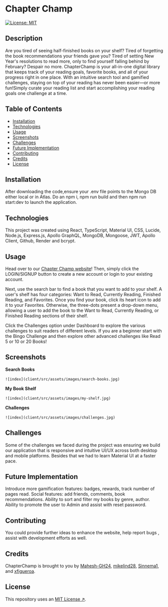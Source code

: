 # Chapter Champ

[![License: MIT](https://img.shields.io/badge/License-MIT-yellow.svg)](https://opensource.org/licenses/MIT)

## Description

Are you tired of seeing half-finished books on your shelf? Tired of forgetting the book recommendations your friends gave you? Tired of setting New Year's resolutions to read more, only to find yourself falling behind by February? Despair no more. ChapterChamp is your all-in-one digital library that keeps track of your reading goals, favorite books, and all of your progress right in one place. With an intuitive search tool and gamified challenges, staying on top of your reading has never been easier—or more fun!Simply curate your reading list and start accomplishing your reading goals one challenge at a time.

## Table of Contents

   - [Installation](#installation)
   - [Technologies](#Technologies)
   - [Usage](#usage)
   - [Screenshots](#screenshots)
   - [Challenges](#challenges)
   - [Future Implementation](#Future-Implementation)
   - [Contributing](#Contributing)
   - [Credits](#Credits)
   - [License](#license)

## Installation

After downloading the code,ensure your .env file points to the Mongo DB either local or in Atlas. Do an npm i, npm run build and then npm run start:dev to launch the application.

## Technologies

This project was created using React, TypeScript, Material UI, CSS, Lucide, Node.js, Express.js, Apollo GraphQL, MongoDB, Mongoose, JWT, Apollo Client, Github, Render and bcrypt.

## Usage

Head over to our [Chapter Champ website](https://chapter-champ.onrender.com)! Then, simply click the LOGIN/SIGNUP button to create a new account or login to your existing account. 

Next, use the search bar to find a book that you want to add to your shelf. A user's shelf has four categories: Want to Read, Currently Reading, Finished Reading, and Favorites. Once you find your book, click its heart icon to add it to your Favorites. Otherwise, the three-dots present a drop-down menu, allowing a user to add the book to the Want to Read, Currently Reading, or Finished Reading sections of their shelf.

Click the Challenges option under Dashboard to explore the various challenges to suit readers of different levels. If you are a beginner start with the Bingo Challenge and then explore other advanced challenges like Read 5 or 10 or 20 Books!

## Screenshots

**Search Books**

    ![index](client/src/assets/images/search-books.jpg)
    
**My Book Shelf**
 
    ![index](client/src/assets/images/my-shelf.jpg)
        
**Challenges**

    ![index](client/src/assets/images/challenges.jpg)
      
## Challenges

Some of the challenges we faced during the project was ensuring we build our application that is responsive and intuitive UI/UX across both desktop and mobile platforms. Besides that we had to learn Material UI at a faster pace.

## Future Implementation

Introduce more gamification features: badges, rewards, track number of pages read.
Social features: add friends, comments, book recommendations.
Ability to sort and filter my books by genre, author.
Ability to promote the user to Admin and assist with reset password.

## Contributing

You could provide further ideas to enhance the website, help report bugs , assist with development efforts as well.

## Credits

ChapterChamp is brought to you by [Mahesh-GH24](https://github.com/Mahesh-GH24), [mikelind28](https://github.com/mikelind28), [Sinnema1](https://github.com/Sinnema1), and [xfigueroa](https://github.com/xfigueroa).

## License

This repository uses an [MIT License ↗️](./LICENSE.txt).
